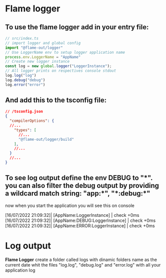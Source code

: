 # Flame logger
## To use the **flame logger** add in your entry file:

```ts
// src/index.ts
// import logger and global config
import "@flame-out/logger"
// Use LoggerName env to setup logger application name
process.env.LoggerName = "AppName"
// Create new logger instance
const log = new global.logger("LoggerInstance");
// All logger prints on respectives console stdout
log.log("log")
log.debug("debug")
log.error("error")
```
## And add this to the tsconfig file:
```json
// /tsconfig.json
{
  "compilerOptions": {
  //...
    "types": [
      //...
      "@flame-out/logger/build"
    ],
    //...
  }
  //...
}
```

## To see log output define the env DEBUG to "\*". you can also filter the debug output by providing a wildcard match string: "app:\*", "\*:debug:\*"

now when you start the application you will see this on console

[16/07/2022 21:09:32]| [AppName:LoggerInstance] | check +0ms
[16/07/2022 21:09:32]| [AppName:DEBUG:LoggerInstance] | check +0ms
[16/07/2022 21:09:32]| [AppName:ERROR:LoggerInstance] | check +0ms

# Log output
 **Flame Logger** create a folder called logs with dinamic folders name as the current date whit the files "log.log", "debug.log" and "error.log" with all your application log